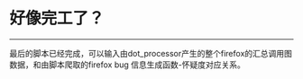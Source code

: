 # 好像完工了？

---



最后的脚本已经完成，可以输入由dot_processor产生的整个firefox的汇总调用图数据，和由脚本爬取的firefox bug 信息生成函数-怀疑度对应关系。